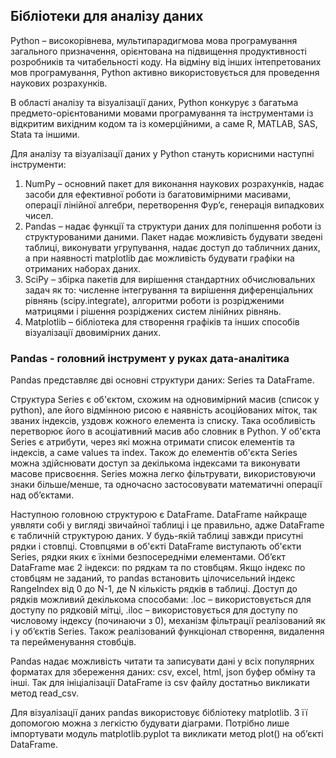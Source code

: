 
## Бібліотеки для аналізу даних
Python – високорівнева, мультипарадигмова мова програмування загального призначення, орієнтована на
підвищення продуктивності розробників та читабельності коду. На відміну від інших інтепретованих мов
програмування, Python активно використовується для проведення наукових розрахунків.

В області аналізу та візуалізації даних, Python конкурує з багатьма предмето-орієнтованими мовами
програмування та інструментами із відкритим вихідним кодом та із комерційними, а саме R, MATLAB, SAS, Stata
та іншими. 

Для аналізу та візуалізації даних у Python стануть корисними наступні інструменти:
1. NumPy – основний пакет для виконання наукових розрахунків, надає засоби для ефективної роботи із
багатовимірними масивами, операції лінійної алгебри, перетворення Фур’є, генерація випадкових чисел.
2. Pandas – надає функції та структури даних для поліпшення роботи із структурованими даними. Пакет надає
можливість будувати зведені таблиці, виконувати угрупування, надає доступ до табличних даних, а при наявності
matplotlib дає можливість будувати графіки на отриманих наборах даних.
3. SciPy – збірка пакетів для вирішення стандартних обчислювальних задач як то: численне інтегрування та
вирішення диференціальних рівнянь (scipy.integrate), алгоритми роботи із розрідженими матрицями і рішення
розріджених систем лінійних рівнянь.
4. Matplotlib – бібліотека для створення графіків та інших способів візуалізації двовимірних даних.

### Pandas - головний інструмент у руках дата-аналітика
Pandas представляє дві основні структури даних: Series та DataFrame.

Структура Series є об'єктом, схожим на одновимірний масив (список у python), але його відмінною рисою є
наявність асоційованих міток, так званих індексів, уздовж кожного елемента із списку. Така особливість
перетворює його в асоціативний масив або словник в Python.
У об'єкта Series є атрибути, через які можна отримати список елементів та індексів, а саме values та index.
Також до елементів об'єкта Series можна здійснювати доступ за декількома індексами та виконувати масове
присвоєння. Series можна легко фільтрувати, використовуючи знаки більше/менше, та одночасно застосовувати
математичні операції над об’єктами.

Наступною головною структурою є DataFrame. DataFrame найкраще уявляти собі у вигляді звичайної таблиці і
це правильно, адже DataFrame є табличній структурою даних. У будь-якій таблиці завжди присутні рядки і стовпці.
Стовпцями в об'єкті DataFrame виступають об'єкти Series, рядки яких є їхніми безпосередніми елементами.
Об’єкт DataFrame має 2 індекси: по рядкам та по стовбцям. Якщо індекс по стовбцям не заданий, то pandas
встановить цілочисельний індекс RangeIndex від 0 до N-1, де N кількість рядків в таблиці. Доступ до рядків
можливий декількома способами: .loc – використовується для доступу по рядковій мітці, .iloc – використовується
для доступу по числовому індексу (починаючи з 0), механізм фільтрації реалізований як і у об’єктів Series. Також
реалізований функціонал створення, видалення та перейменування стовбців.

Pandas надає можливість читати та записувати дані у всіх популярних форматах для збереження даних: csv,
excel, html, json буфер обміну та інші. Так для ініціалізації DataFrame із csv файлу достатньо викликати метод
read_csv.

Для візуалізації даних pandas використовує бібліотеку matplotlib. З її допомогою можна з легкістю будувати
діаграми. Потрібно лише імпортувати модуль matplotlib.pyplot та викликати метод plot() на об’єкті DataFrame.
